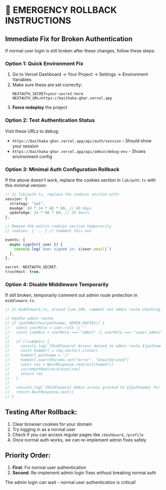 # 🚨 EMERGENCY ROLLBACK INSTRUCTIONS

## Immediate Fix for Broken Authentication

If normal user login is still broken after these changes, follow these steps:

### Option 1: Quick Environment Fix

1. Go to Vercel Dashboard → Your Project → Settings → Environment Variables
2. Make sure these are set correctly:
   ```
   NEXTAUTH_SECRET=your-secret-here
   NEXTAUTH_URL=https://baithaka-ghar.vercel.app
   ```
3. **Force redeploy** the project

### Option 2: Test Authentication Status

Visit these URLs to debug:

- `https://baithaka-ghar.vercel.app/api/auth/session` - Should show your session
- `https://baithaka-ghar.vercel.app/api/admin/debug-env` - Shows environment config

### Option 3: Minimal Auth Configuration Rollback

If the above doesn't work, replace the cookies section in `lib/auth.ts` with this minimal version:

```typescript
// In lib/auth.ts, replace the cookies section with:
session: {
  strategy: "jwt",
  maxAge: 60 * 24 * 60 * 60, // 60 days
  updateAge: 24 * 60 * 60, // 24 hours
},

// Remove the entire cookies section temporarily
// cookies: { ... } // Comment this out

events: {
  async signIn({ user }) {
    console.log(`User signed in: ${user.email}`)
  },
},

secret: NEXTAUTH_SECRET,
trustHost: true,
```

### Option 4: Disable Middleware Temporarily

If still broken, temporarily comment out admin route protection in `middleware.ts`:

```typescript
// In middleware.ts, around line 200, comment out admin route checking:

// Handle admin routes
// if (pathMatches(pathname, ADMIN_ROUTES)) {
//   const userRole = user.role || ''
//   const isAdmin = userRole === "admin" || userRole === "super_admin" || isUserSuperAdmin(user)
//
//   if (!isAdmin) {
//     console.log(`[Middleware] Access denied to admin route ${pathname} for non-admin user ${user.email}`)
//     const homeUrl = req.nextUrl.clone()
//     homeUrl.pathname = "/"
//     homeUrl.searchParams.set("error", "Unauthorized")
//     const res = NextResponse.redirect(homeUrl)
//     incrementRedirectCount(res)
//     return res
//   }
//
//   console.log(`[Middleware] Admin access granted to ${pathname} for ${user.email}`)
//   return NextResponse.next()
// }
```

## Testing After Rollback:

1. Clear browser cookies for your domain
2. Try logging in as a normal user
3. Check if you can access regular pages like `/dashboard`, `/profile`
4. Once normal auth works, we can re-implement admin fixes safely

## Priority Order:

1. **First**: Fix normal user authentication
2. **Second**: Re-implement admin login fixes without breaking normal auth

The admin login can wait - normal user authentication is critical!
